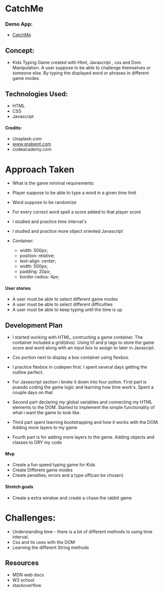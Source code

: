 
# CatchMe


### Demo App: 
* [CatchMe](https://dazamg.github.io/CatchMe/)

## Concept:
* Kids Typing Game created with Html, Javascript , css and Dom Manipulation. A user suppose to be able to challenge themselves or someone else. By typing the displayed word or phrases in different game modes


## Technologies Used:

* HTML
* CSS
* Javascript

#### Credits:
*  Unsplash.com  
*  www.grabient.com
*  codeacademy.com

# Approach Taken

* What is the game minimal requirements:
* Player suppose to be able to type a word in a given time limit
* Word suppose to be randomize
* For every correct word spell a score added to that player score
* I studied and practice time interval's
* I studied and practice more object oriented Javascript

* Container: 
    * width: 500px;
    * position: relative;
    * text-align: center;
    * width: 500px;
    * padding: 20px;
    * border-radius: 4px;

#### User stories
* A user must be able to select different game modes
* A user must be able to select different difficulties
* A user must be able to keep typing until the time is up


## Development Plan
* I started working with HTML, contructing a game container. The container included a grid(divs). Using h1 and p tags to store the game score and word along with an input box to assign to later in Javascipt.

* Css portion next to display a box container using flexbox.
* I practice flexbox in codepen first. I spent several days getting the outline perfect.

* For Javascript section i broke it down into four potion. First part is puesdo coding the game logic and learning how time work's. Spent a couple days on that
* Second part declaring my global variables and connecting my HTML elements to the DOM. Started to implement the simple functionality of what i want the game to look like.
* Third part spent learning bootstrapping and how it works with the DOM. Adding more layers to my game 
* Fourth part is for adding more layers to the game. Adding objects and classes to DRY my code
 

#### Mvp

* Create a fun speed typing game for Kids
* Create Different game modes
* Create penalties, errors and a type off(can be chosen)


#### Stretch goals
* Create a extra window and create a chase the rabbit game



# Challenges: 
* Understanding time - there is a lot of different methods to using time interval. 
* Css and its uses with the DOM
* Learning the different String methods 






## Resources 
* MDN web docs
* W3 school
* stackoverflow
